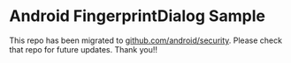 
Android FingerprintDialog Sample
================================

This repo has been migrated to [github.com/android/security][1]. Please check that repo for future updates. Thank you!!

[1]: https://github.com/android/security

